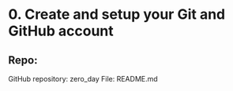 # 0. Create and setup your Git and GitHub account

## Repo:
GitHub repository: zero_day
File: README.md

